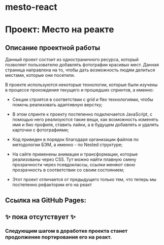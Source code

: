 # mesto-react

# Проект: Место на реакте

## Описание проектной работы

Данный проект состоит из одностраничного ресурса, который позволяет пользователю добавлять фотографии красивых мест. Данная страница направлена на то, чтобы дать возможность людям делиться местами, которые они посетили.

В проекте используются некоторые технологии, которые были изучены в процессе прохождения текущего и прошедших спринтов, а именно:

- Секции строятся в соответствии с grid и flex технологиями, чтобы помочь реализовать адаптивную верстку;

- В этом спринте к проекту постепенно подключается JavaScript, с помощью него реализуются такие вещи, как возможность изменять имя и био профиля, ставить лайки, а в будущем добавлять и удалять карточки с фотографиями;

- Код приведен в порядок благодаря организации файлов по методологии БЭМ, а именно - по Nested структуре;

- На сайте применены анимации и трансформации, которые реализованы через CSS. Тут можно найти плавную смену прозрачности через псевдоклассы, ссылки меняют свою прозрачность в соответствии со своим состоянием;

- Этот проект отличается от предыдущего только тем, что теперь мы постепенно рефакторим его на реакт

## Ссылка на GitHub Pages:

## ✨ пока отсутствует ✨

### Следующим шагом в доработке проекта станет продолжение портирования его на реакт.
